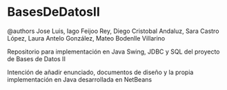# BasesDeDatosII
@authors
  Jose Luis,
  Iago Feijoo Rey,
  Diego Cristobal Andaluz,
  Sara Castro López,
  Laura Antelo González,
  Mateo Bodenlle Villarino
  
Repositorio para implementación en Java Swing, JDBC y SQL del proyecto de Bases de Datos II 

Intención de añadir enunciado, documentos de diseño y la propia implementación en Java desarrollada en NetBeans
